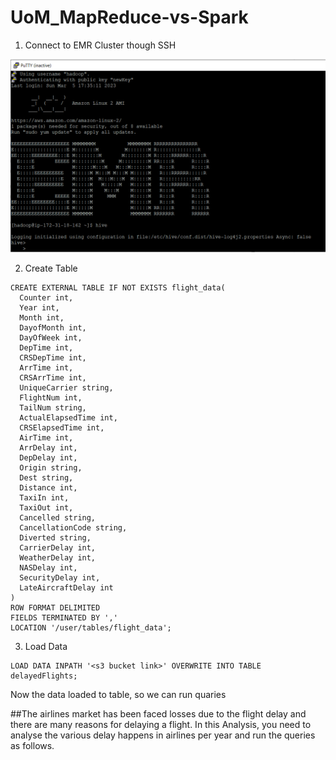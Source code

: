 # UoM_MapReduce-vs-Spark

1. Connect to EMR Cluster though SSH

![img.png](MapReduce/EMR_Cluster_Hive.PNG)

2. Create Table 

```
CREATE EXTERNAL TABLE IF NOT EXISTS flight_data(
  Counter int,
  Year int, 
  Month int,
  DayofMonth int,
  DayOfWeek int,
  DepTime int,
  CRSDepTime int,
  ArrTime int,
  CRSArrTime int,
  UniqueCarrier string,
  FlightNum int,
  TailNum string,
  ActualElapsedTime int,
  CRSElapsedTime int,
  AirTime int,
  ArrDelay int,
  DepDelay int,
  Origin string,
  Dest string,
  Distance int,
  TaxiIn int,
  TaxiOut int,
  Cancelled string,
  CancellationCode string,
  Diverted string,
  CarrierDelay int,
  WeatherDelay int,
  NASDelay int,
  SecurityDelay int,
  LateAircraftDelay int
)
ROW FORMAT DELIMITED 
FIELDS TERMINATED BY ',' 
LOCATION '/user/tables/flight_data';
```

3. Load Data 

```
LOAD DATA INPATH '<s3 bucket link>' OVERWRITE INTO TABLE delayedFlights;
```

Now the data loaded to table, so we can run quaries


##The airlines market has been faced losses due to the flight delay and there are many reasons for delaying a flight. In this Analysis, you need to analyse the various delay happens in airlines per year and run the queries as follows.
